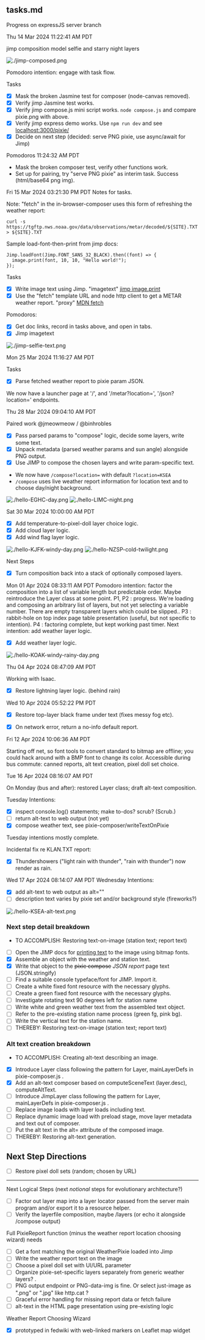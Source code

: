 ## tasks.md

Progress on expressJS server branch

Thu 14 Mar 2024 11:22:41 AM PDT

jimp composition model selfie and starry night layers

![./jimp-composed.png](./jimp-composed.png)

Pomodoro intention: engage with task flow.

Tasks

- [X] Mask the broken Jasmine test for composer (node-canvas removed).
- [X] Verify jimp Jasmine test works.
- [X] Verify jimp compose.js mini script works. `node compose.js` and compare pixie.png with above.
- [X] Verify jimp express demo works. Use `npm run dev` and see [localhost:3000/pixie/](http://localhost:3000/pixie/)
- [X] Decide on next step (decided: serve PNG pixie, use async/await for Jimp)

Pomodoros
11:24:32 AM PDT
+ Mask the broken composer test, verify other functions work.
+ Set up for pairing, try "serve PNG pixie" as interim task. Success (html/base64 png img).

Fri 15 Mar 2024 03:21:30 PM PDT
Notes for tasks.

Note: "fetch" in the in-browser-composer uses this form of refreshing the weather report:
```
curl -s https://tgftp.nws.noaa.gov/data/observations/metar/decoded/${SITE}.TXT > ${SITE}.TXT
```

Sample load-font-then-print from jimp docs:
```
Jimp.loadFont(Jimp.FONT_SANS_32_BLACK).then((font) => {
  image.print(font, 10, 10, "Hello world!");
});
```

Tasks

- [X] Write image text using Jimp. "imagetext" [jimp image.print](https://github.com/jimp-dev/jimp/tree/main/packages/jimp#writing-text)
- [X] Use the "fetch" template URL and node http client to get a METAR weather report. "proxy" [MDN fetch](https://developer.mozilla.org/en-US/docs/Web/API/Fetch_API/Using_Fetch)

Pomodoros:
* [X] Get doc links, record in tasks above, and open in tabs.
* [X] Jimp imagetext

![./jimp-selfie-text.png](./jimp-selfie-text.png)

Mon 25 Mar 2024 11:16:27 AM PDT

Tasks

- [X] Parse fetched weather report to pixie param JSON.

We now have a launcher page at '/', and '/metar?location=', '/json?location=' endpoints.

Thu 28 Mar 2024 09:04:10 AM PDT

Paired work @jmeowmeow / @binhrobles

- [X] Pass parsed params to "compose" logic, decide some layers, write some text.
- [X] Unpack metadata (parsed weather params and sun angle) alongside PNG output.
- [X] Use JIMP to compose the chosen layers and write param-specific text.

* We now have `/compose?location=` with default `?location=KSEA`
* `/compose` uses live weather report information for location text and to choose day/night background.

![./hello-EGHC-day.png](./hello-EGHC-day.png)
![./hello-LIMC-night.png](./hello-LIMC-night.png)

Sat 30 Mar 2024 10:00:00 AM PDT

- [X] Add temperature-to-pixel-doll layer choice logic.
- [X] Add cloud layer logic.
- [X] Add wind flag layer logic.

![./hello-KJFK-windy-day.png](./hello-KJFK-windy-day.png)
![./hello-NZSP-cold-twilight.png](./hello-NZSP-cold-twilight.png)

Next Steps
- [X] Turn composition back into a stack of optionally composed layers.

Mon 01 Apr 2024 08:33:11 AM PDT
Pomodoro intention: factor the composition into a list of variable length
but predictable order. Maybe reintroduce the Layer class at some point.
P1, P2 : progress. We're loading and composing an arbitrary list of layers, but not yet selecting a variable number.
There are empty transparent layers which could be slipped..
P3 : rabbit-hole on top index page table presentation (useful, but not specific to intention).
P4 : factoring complete, but kept working past timer.
Next intention: add weather layer logic.

- [X] Add weather layer logic.

![./hello-KOAK-windy-rainy-day.png](./hello-KOAK-rainy-windy-day.png)

Thu 04 Apr 2024 08:47:09 AM PDT

Working with Isaac.

- [X] Restore lightning layer logic. (behind rain)

Wed 10 Apr 2024 05:52:22 PM PDT

- [X] Restore top-layer black frame under text (fixes messy fog etc).
- [X] On network error, return a no-info default report.


Fri 12 Apr 2024 10:06:36 AM PDT

Starting off net, so font tools to convert standard to bitmap are offline;
  you could hack around with a BMP font to change its color.
Accessible during bus commute: canned reports, alt text creation, pixel
  doll set choice.

Tue 16 Apr 2024 08:16:07 AM PDT

On Monday (bus and after): restored Layer class; draft alt-text composition.

Tuesday Intentions:
- [X] inspect console.log() statements; make to-dos? scrub? (Scrub.)
- [ ]  return alt-text to web output (not yet)
- [X] compose weather text, see pixie-composer/writeTextOnPixie

Tuesday intentions mostly complete.

Incidental fix re KLAN.TXT report:
- [X] Thundershowers ("light rain with thunder", "rain with thunder") now render as rain.

Wed 17 Apr 2024 08:14:07 AM PDT
Wednesday Intentions:
- [X] add alt-text to web output as alt=""
- [ ] description text varies by pixie set and/or background style (fireworks?)

![./hello-KSEA-alt-text.png](./hello-KSEA-alt-text.png)
### Next step detail breakdown
- TO ACCOMPLISH: Restoring text-on-image (station text; report text)
- [ ] Open the JIMP docs for [printing text](https://github.com/jimp-dev/jimp/tree/main/packages/jimp#writing-text) to the image using bitmap fonts.
- [X] Assemble an object with the weather and station text.
- [X] Write that object to the ~~pixie compose~~ *JSON report* page text (JSON.stringify)
- [ ] Find a suitable console typeface/font for JIMP. Import it.
- [ ] Create a white fixed font resource with the necessary glyphs.
- [ ] Create a green fixed font resource with the necessary glyphs.
- [ ] Investigate rotating text 90 degrees left for station name
- [ ] Write white and green weather text from the assembled text object.
- [ ] Refer to the pre-existing station name process (green fg, pink bg).
- [ ] Write the vertical text for the station name.
- [ ] THEREBY: Restoring text-on-image (station text; report text)

### Alt text creation breakdown
- TO ACCOMPLISH: Creating alt-text describing an image.
- [X] Introduce Layer class following the pattern for Layer, mainLayerDefs in pixie-composer.js .
- [X] Add an alt-text composer based on computeSceneText (layer.desc), computeAltText.
- [ ] Introduce JimpLayer class following the pattern for Layer, mainLayerDefs in pixie-composer.js .
- [ ] Replace image loads with layer loads including text.
- [ ] Replace dynamic image load with preload stage, move layer metadata and text out of composer.
- [ ] Put the alt text in the alt= attribute of the composed image.
- [ ] THEREBY: Restoring alt-text generation.

## Next Step Directions
- [ ] Restore pixel doll sets (random; chosen by URL)

---

Next Logical Steps (next *notional* steps for evolutionary architecture?)
- [ ] Factor out layer map into a layer locator passed from the server main program and/or export it to a resource helper.
- [ ] Verify the layerfile composition, maybe /layers (or echo it alongside /compose output)

Full PixieReport function (minus the weather report location choosing wizard) needs
- [ ] Get a font matching the original WeatherPixie loaded into Jimp
- [ ] Write the weather report text on the image
- [ ] Choose a pixel doll set with UI/URL parameter
- [ ] Organize pixie-set-specific layers separately from generic weather layers?  .
- [ ] PNG output endpoint or PNG-data-img is fine. Or select just-image as ".png" or ".jpg" like http.cat ?
- [ ] Graceful error handling for missing report data or fetch failure
- [ ] alt-text in the HTML page presentation using pre-existing logic

Weather Report Choosing Wizard
- [X] prototyped in fedwiki with web-linked markers on Leaflet map widget

